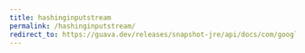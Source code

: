 ```yaml
---
title: hashinginputstream
permalink: /hashinginputstream/
redirect_to: https://guava.dev/releases/snapshot-jre/api/docs/com/google/common/hash/HashingInputStream.html
---
```

